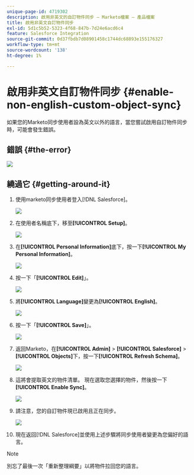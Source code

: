 ```yaml
---
unique-page-id: 4719302
description: 啟用非英文的自訂物件同步 — Marketo檔案 — 產品檔案
title: 啟用非英文自訂物件同步
exl-id: 5d1c5b52-5323-4f68-847b-7d24e6acd6c4
feature: Salesforce Integration
source-git-commit: 0d37fbdb7d08901458c1744dc68893e155176327
workflow-type: tm+mt
source-wordcount: '138'
ht-degree: 1%

---
```


# 啟用非英文自訂物件同步 {#enable-non-english-custom-object-sync}

如果您的Marketo同步使用者設為英文以外的語言，當您嘗試啟用自訂物件同步時，可能會發生錯誤。

## 錯誤 {#the-error}

![](assets/image2014-12-10-13-3a17-3a51.png)

## 繞過它 {#getting-around-it}

1. 使用marketo同步使用者登入[!DNL Salesforce]。

   ![](assets/image2014-12-10-13-3a18-3a1.png)

1. 在使用者名稱底下，移至&#x200B;**[!UICONTROL Setup]**。

   ![](assets/image2014-12-10-13-3a18-3a11.png)

1. 在&#x200B;**[!UICONTROL Personal Information]**&#x200B;底下，按一下&#x200B;**[!UICONTROL My Personal Information]**。

   ![](assets/image2014-12-10-13-3a18-3a22.png)

1. 按一下「**[!UICONTROL Edit]**」。

   ![](assets/image2014-12-10-13-3a18-3a32.png)

1. 將&#x200B;**[!UICONTROL Language]**&#x200B;變更為&#x200B;**[!UICONTROL English]**。

   ![](assets/image2014-12-10-13-3a18-3a45.png)

1. 按一下「**[!UICONTROL Save]**」。

   ![](assets/image2014-12-10-13-3a18-3a55.png)

1. 返回Marketo，在&#x200B;**[!UICONTROL Admin]** > **[!UICONTROL Salesforce]** > **[!UICONTROL Objects]**&#x200B;下，按一下&#x200B;**[!UICONTROL Refresh Schema]**。

   ![](assets/image2014-12-10-13-3a19-3a6.png)

1. 這將會提取英文的物件清單。 現在選取您選擇的物件，然後按一下&#x200B;**[!UICONTROL Enable Sync]**。

   ![](assets/image2014-12-10-13-3a19-3a16.png)

1. 請注意，您的自訂物件現已啟用且正在同步。

   ![](assets/image2014-12-10-13-3a19-3a26.png)

1. 現在返回[!DNL Salesforce]並使用上述步驟將同步使用者變更為您偏好的語言。

>[!NOTE]
>
>別忘了最後一次「重新整理綱要」以將物件拉回您的語言。
